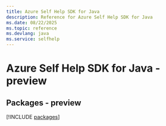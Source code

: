 ```yaml
---
title: Azure Self Help SDK for Java
description: Reference for Azure Self Help SDK for Java
ms.date: 08/22/2025
ms.topic: reference
ms.devlang: java
ms.service: selfhelp
---
```

# Azure Self Help SDK for Java - preview
## Packages - preview
[!INCLUDE [packages](self-help-index.md)]